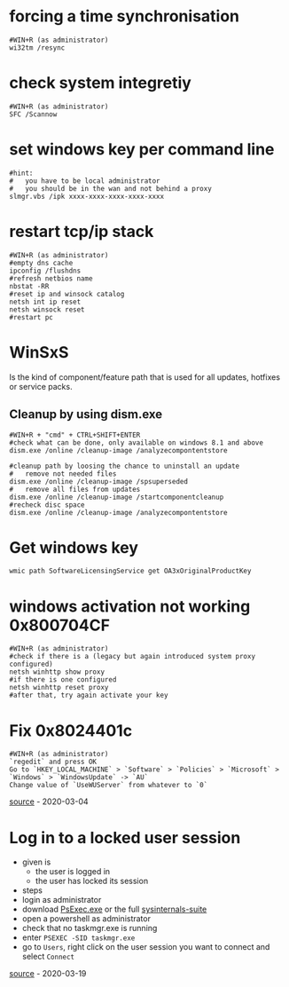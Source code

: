 # forcing a time synchronisation

```
#WIN+R (as administrator)
wi32tm /resync
```

# check system integretiy

```
#WIN+R (as administrator)
SFC /Scannow
```

# set windows key per command line

```
#hint:
#   you have to be local administrator
#   you should be in the wan and not behind a proxy
slmgr.vbs /ipk xxxx-xxxx-xxxx-xxxx-xxxx
```

# restart tcp/ip stack

```
#WIN+R (as administrator)
#empty dns cache
ipconfig /flushdns
#refresh netbios name
nbstat -RR
#reset ip and winsock catalog
netsh int ip reset
netsh winsock reset
#restart pc
```

# WinSxS

Is the kind of component/feature path that is used for all updates, hotfixes or service packs.

## Cleanup by using dism.exe

```
#WIN+R + "cmd" + CTRL+SHIFT+ENTER
#check what can be done, only available on windows 8.1 and above
dism.exe /online /cleanup-image /analyzecompontentstore

#cleanup path by loosing the chance to uninstall an update
#   remove not needed files
dism.exe /online /cleanup-image /spsuperseded
#   remove all files from updates
dism.exe /online /cleanup-image /startcomponentcleanup
#recheck disc space
dism.exe /online /cleanup-image /analyzecompontentstore
```

# Get windows key

```
wmic path SoftwareLicensingService get OA3xOriginalProductKey
```

# windows activation not working 0x800704CF

```
#WIN+R (as administrator)
#check if there is a (legacy but again introduced system proxy configured)
netsh winhttp show proxy
#if there is one configured
netsh winhttp reset proxy
#after that, try again activate your key
```

# Fix 0x8024401c

```
#WIN+R (as administrator)
`regedit` and press OK
Go to `HKEY_LOCAL_MACHINE` > `Software` > `Policies` > `Microsoft` > `Windows` > `WindowsUpdate` -> `AU`
Change value of `UseWUServer` from whatever to `0`
```

[source](https://www.drivereasy.com/knowledge/windows-update-error-0x8024401c-fixed/) - 2020-03-04

# Log in to a locked user session

* given is
    * the user is logged in
    * the user has locked its session
* steps
* login as administrator
* download [PsExec.exe](https://docs.microsoft.com/en-us/sysinternals/downloads/psexec) or the full [sysinternals-suite](https://live.sysinternals.com/)
* open a powershell as administrator
* check that no taskmgr.exe is running
* enter `PSEXEC -SID taskmgr.exe`
* go to `Users`, right click on the user session you want to connect and select `Connect`

[source](https://www.windowspro.de/sami-laiho/gesperrten-windows-desktop-eines-users-zugreifen-ohne-passwort-zu-kennen) - 2020-03-19
